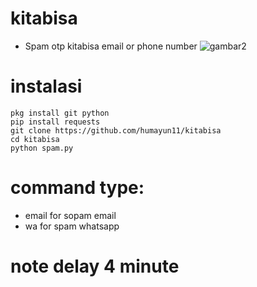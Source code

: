 # kitabisa
* Spam otp kitabisa email or phone number
![gambar2](https://github.com/Maoundis/k-bisa-otp/blob/master/Screenshot_20191110-213802.jpg)

# instalasi
```
pkg install git python
pip install requests
git clone https://github.com/humayun11/kitabisa
cd kitabisa
python spam.py

```
# command type:

* email for sopam email
* wa for spam whatsapp

# note delay 4 minute
